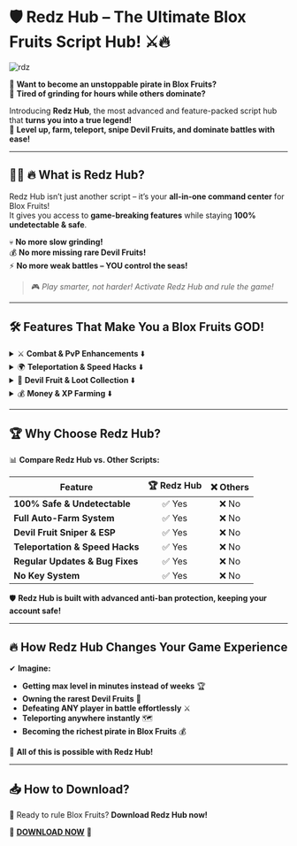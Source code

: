 # 🛡️ **Redz Hub – The Ultimate Blox Fruits Script Hub!** ⚔️🔥  
![rdz](https://github.com/user-attachments/assets/36fa9cba-6108-4124-8cbf-9d1dc11b095b)


🚀 **Want to become an unstoppable pirate in Blox Fruits?**  
🎯 **Tired of grinding for hours while others dominate?**  

Introducing **Redz Hub**, the most advanced and feature-packed script hub that **turns you into a true legend!**  
🌊 **Level up, farm, teleport, snipe Devil Fruits, and dominate battles with ease!**  

---

## 🏴‍☠️ **🔥 What is Redz Hub?**  

Redz Hub isn’t just another script – it’s your **all-in-one command center** for Blox Fruits!  
It gives you access to **game-breaking features** while staying **100% undetectable & safe**.  

💀 **No more slow grinding!**  
💰 **No more missing rare Devil Fruits!**  
⚡ **No more weak battles – YOU control the seas!**  

> 🎮 *Play smarter, not harder! Activate Redz Hub and rule the game!*  

---

## 🛠️ **Features That Make You a Blox Fruits GOD!**  

<details>
  <summary>⚔️ <b>Combat & PvP Enhancements</b> ⬇️</summary>

  ✅ **Auto Farm** – Get max XP & Beli without lifting a finger!  
  ✅ **Auto Kill** – One-click enemy elimination!  
  ✅ **God Mode** – Become immortal, never die in battle!  
  ✅ **Aimbot & ESP** – Spot and destroy enemies with precision!  
  ✅ **Auto Bounty Farm** – Get insane bounty fast!  
</details>

<details>
  <summary>🌍 <b>Teleportation & Speed Hacks</b> ⬇️</summary>

  ✅ **Teleport Anywhere** – Instantly move across the entire map!  
  ✅ **Super Speed Mode** – Move faster than anyone!  
  ✅ **Fly Hack** – Glide through the skies like a true pirate!  
  ✅ **No Clip** – Walk through walls and obstacles!  
</details>

<details>
  <summary>🍏 <b>Devil Fruit & Loot Collection</b> ⬇️</summary>

  ✅ **Auto Fruit Sniper** – Instantly grab the best Devil Fruits!  
  ✅ **Fruit ESP** – See all Devil Fruits before anyone else!  
  ✅ **Auto Store Fruits** – Never lose a rare fruit again!  
  ✅ **Auto Open Chests** – Instantly collect treasure rewards!  
</details>

<details>
  <summary>💰 <b>Money & XP Farming</b> ⬇️</summary>

  ✅ **Auto Money Farm** – Earn unlimited Beli while AFK!  
  ✅ **Double XP Mode** – Level up 2X faster!  
  ✅ **Instant Quest Completion** – Finish quests in seconds!  
  ✅ **Auto Raid & Boss Kill** – Defeat bosses without effort!  
</details>

---

## 🏆 **Why Choose Redz Hub?**  

📊 **Compare Redz Hub vs. Other Scripts:**  

| Feature                  | 🏆 Redz Hub | ❌ Others |
|--------------------------|:----------:|:---------:|
| **100% Safe & Undetectable** | ✅ Yes | ❌ No |
| **Full Auto-Farm System** | ✅ Yes | ❌ No |
| **Devil Fruit Sniper & ESP** | ✅ Yes | ❌ No |
| **Teleportation & Speed Hacks** | ✅ Yes | ❌ No |
| **Regular Updates & Bug Fixes** | ✅ Yes | ❌ No |
| **No Key System** | ✅ Yes | ❌ No |

🛡 **Redz Hub is built with advanced anti-ban protection, keeping your account safe!**  

---

## 🔥 **How Redz Hub Changes Your Game Experience**  

✔ **Imagine:**  
- **Getting max level in minutes instead of weeks** 🏆  
- **Owning the rarest Devil Fruits** 🍏  
- **Defeating ANY player in battle effortlessly** ⚔️  
- **Teleporting anywhere instantly** 🗺  
- **Becoming the richest pirate in Blox Fruits** 💰  

💎 **All of this is possible with Redz Hub!**  

---

## 📥 **How to Download?**  

🎯 Ready to rule Blox Fruits? **Download Redz Hub now!**  

🔽 **[DOWNLOAD NOW](#)** 🔽  



⠀⠀⠀⠀⠀⠀⠀⠀⠀⠀⠀⠀⠀⠀⠀⠀⠀⠀⠀⠀⠀⠀⠀⠀
